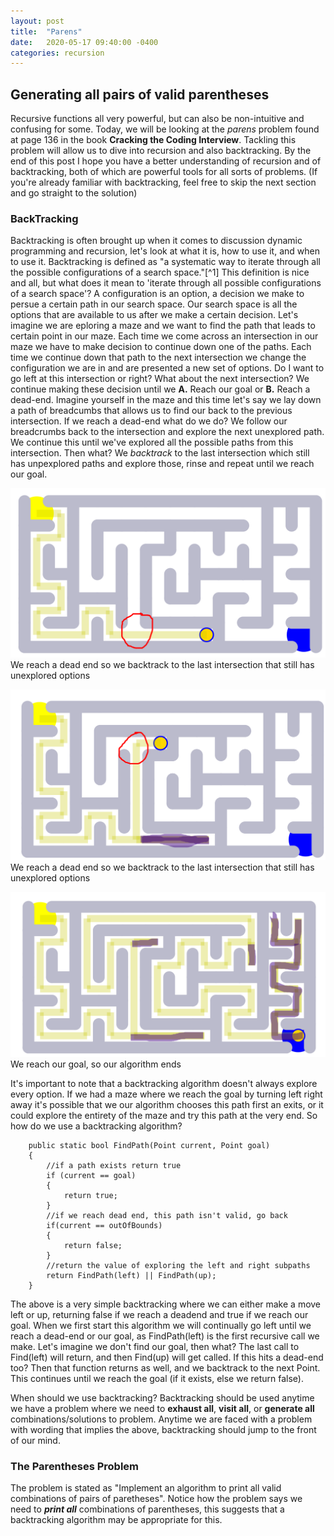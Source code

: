 ```yaml
---
layout: post
title:  "Parens"
date:   2020-05-17 09:40:00 -0400
categories: recursion
---
```

## Generating all pairs of valid parentheses
Recursive functions all very powerful, but can also be non-intuitive and confusing for some. Today, we will be looking at the _parens_ problem found at page 136 in the book **Cracking the Coding Interview**. Tackling this problem will allow us to dive into recursion and also backtracking. By the end of this post I hope you have a better understanding of recursion and of backtracking, both of which are powerful tools for all sorts of problems. (If you're already familiar with backtracking, feel free to skip the next section and go straight to the solution)

### BackTracking
Backtracking is often brought up when it comes to discussion dynamic programming and recursion, let's look at what it is, how to use it, and when to use it.  Backtracking is defined as "a systematic way to iterate through all the possible configurations of a search space."[^1] This definition is nice and all, but what does it mean to 'iterate through all possible configurations of a search space'? A configuration is an option, a decision we make to persue a certain path in our search space. Our search space is all the options that are available to us after we make a certain decision. Let's imagine we are eploring a maze and we want to find the path that leads to certain point in our maze. Each time we come across an intersection in our maze we have to make decision to continue down one of the paths. Each time we continue down that path to the next intersection we change the configuration we are in and are presented a new set of options. Do I want to go left at this intersection or right? What about the next intersection? We continue making these decision until we **A.** Reach our goal or **B.** Reach a dead-end. Imagine yourself in the maze and this time let's say we lay down a path of breadcumbs that allows us to find our back to the previous intersection. If we reach a dead-end what do we do? We follow our breadcrumbs back to the intersection and explore the next unexplored path. We continue this until we've explored all the possible paths from this intersection. Then what? We _backtrack_ to the last intersection which still has unpexplored paths and explore those, rinse and repeat until we reach our goal.

![Maze 1](https://github.com/adamlawson99/IntelligentProgrammer/raw/master/assets/Images/Parens/maze1.png)
We reach a dead end so we backtrack to the last intersection that still has unexplored options

![Maze 2](https://github.com/adamlawson99/IntelligentProgrammer/raw/master/assets/Images/Parens/maze2.png)
We reach a dead end so we backtrack to the last intersection that still has unexplored options

![Maze 3](https://github.com/adamlawson99/IntelligentProgrammer/raw/master/assets/Images/Parens/maze3.png)
We reach our goal, so our algorithm ends

It's important to note that a backtracking algorithm doesn't always explore every option. If we had a maze where we reach the goal by turning left right away it's possible that we our algorithm chooses this path first an exits, or it could explore the entirety of the maze and try this path at the very end. So how do we use a backtracking algorithm? 

        public static bool FindPath(Point current, Point goal)
        {
            //if a path exists return true
            if (current == goal)
            {
                return true;
            }
            //if we reach dead end, this path isn't valid, go back
            if(current == outOfBounds)
            {
                return false;
            }
            //return the value of exploring the left and right subpaths
            return FindPath(left) || FindPath(up);
        }

The above is a very simple backtracking where we can either make a move left or up, returning false if we reach a deadend and true if we reach our goal. When we first start this algorithm we will continually go left until we reach a dead-end or our goal, as FindPath(left) is the first recursive call we make. Let's imagine we don't find our goal, then what? The last call to Find(left) will return, and then Find(up) will get called. If this hits a dead-end too? Then that function returns as well, and we backtrack to the next Point. This continues until we reach the goal (if it exists, else we return false).

When should we use backtracking? Backtracking should be used anytime we have a problem where we need to **exhaust all**, **visit all**, or **generate all** combinations/solutions to problem. Anytime we are faced with a problem with wording that implies the above, backtracking should jump to the front of our mind.

### The Parentheses Problem
The problem is stated as "Implement an algorithm to print all valid combinations of pairs of paretheses". Notice how the problem says we need to **_print all_** combinations of parentheses, this suggests that a backtracking algorithm may be appropriate for this.